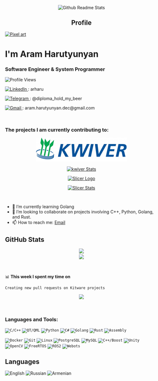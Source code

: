 <p align="center">
 <img width="100px" src="https://res.cloudinary.com/anuraghazra/image/upload/v1594908242/logo_ccswme.svg" align="center" alt="Github Readme Stats" />
 <h2 align="center">Profile</h2>
</p>


<!-- gif -->
<a href="https://www.youtube.com/watch?v=iicfmXFALM8">
    <img src="https://images-wixmp-ed30a86b8c4ca887773594c2.wixmp.com/f/c83c004e-1370-4756-88e5-4071de797088/de3zz9z-ffa11131-1b4b-4e9f-8d01-aaddb1a14243.gif?token=eyJ0eXAiOiJKV1QiLCJhbGciOiJIUzI1NiJ9.eyJzdWIiOiJ1cm46YXBwOjdlMGQxODg5ODIyNjQzNzNhNWYwZDQxNWVhMGQyNmUwIiwiaXNzIjoidXJuOmFwcDo3ZTBkMTg4OTgyMjY0MzczYTVmMGQ0MTVlYTBkMjZlMCIsIm9iaiI6W1t7InBhdGgiOiJcL2ZcL2M4M2MwMDRlLTEzNzAtNDc1Ni04OGU1LTQwNzFkZTc5NzA4OFwvZGUzeno5ei1mZmExMTEzMS0xYjRiLTRlOWYtOGQwMS1hYWRkYjFhMTQyNDMuZ2lmIn1dXSwiYXVkIjpbInVybjpzZXJ2aWNlOmZpbGUuZG93bmxvYWQiXX0.TFvXCZq_3q1zO1y7DXq6_-nuhYLG9laBYpzQka1offE" width="1000" alt="Pixel art">
</a>

# I'm Aram Harutyunyan
### Software Engineer & System Programmer

![Profile Views](https://komarev.com/ghpvc/?username=aramSofthenge&color=640eab)


<!-- How to contact me -->
<p>
  <a href="https://www.linkedin.com/in/arharu">
    <img height="30" src="https://upload.wikimedia.org/wikipedia/commons/thumb/8/81/LinkedIn_icon.svg/72px-LinkedIn_icon.svg.png?20210220164014" alt="LinkedIn" />
  </a> : arharu
</p>
<p>
  <a href="https://t.me/diploma_hold_my_beer">
    <img height="30" src="https://upload.wikimedia.org/wikipedia/commons/thumb/8/82/Telegram_logo.svg/512px-Telegram_logo.svg.png?20220101141644" alt="Telegram" />
  </a> : @diploma_hold_my_beer
</p>
<p>
  <a href="mailto:aram.harutyunan.dec@gmail.com">
    <img height="20" src="https://mailmeteor.com/logos/assets/PNG/Gmail_Logo_512px.png" alt="Gmail" />
  </a> : aram.harutyunyan.dec@gmail.com
</p>


<!-- My projects -->
<br />

<div><h3>The projects I am currently contributing to: </h3></div>

<p align="center">
  <a href="https://github.com/Kitware/kwiver">
    <img src="https://github.com/Kitware/kwiver/raw/master/doc/kwiver_Logo-300x78.png" alt="kwiver Logo" width="300" height="78" />
  </a>
</p>
<p align="center">
  <a href="https://github.com/Kitware/kwiver">
    <img src="https://github-readme-stats.vercel.app/api/pin/?username=Kitware&repo=kwiver&theme=outrun" alt="kwiver Stats" />
  </a>
</p>

<p align="center">
  <a href="https://github.com/Slicer/Slicer">
    <img src="https://avatars.githubusercontent.com/u/324362?s=200&v=4" alt="Slicer Logo" width="100" height="100" />
  </a>
</p>
<p align="center">
  <a href="https://github.com/Slicer/Slicer">
    <img src="https://github-readme-stats.vercel.app/api/pin/?username=Slicer&repo=Slicer&theme=outrun" alt="Slicer Stats" />
  </a>
</p>


<br />

<!-- Brief info about me -->

- 🌱 I’m currently learning Golang
- 👯 I’m looking to collaborate on projects involving C++, Python, Golang, and Rust.
- 📫 How to reach me: [Email](mailto:aram.harutyunyan.dec@gmail.com)

## GitHub Stats
<p align="center">
  <img src="https://github-readme-stats.vercel.app/api?username=aramSofthenge&show_icons=true&theme=outrun&include_all_commits=true&show_owner=true&border_color=531785" />
  <br>
  <img src="https://github-readme-stats.vercel.app/api/top-langs/?username=aramSofthenge&theme=outrun&layout=compact&border_color=531785&exclude_repo=Coursework1" />
</p>

<br>

📊 **This week I spent my time on**
<!-- START SECTION -->
```text
Creating new pull requests on Kitware projects
```
<!-- END SECTION -->

<p align="center">
  <img src="https://github-readme-activity-graph.vercel.app/graph?username=aramSofthenge&theme=tokyo-night" />
</p>


<br>

<!-- Programing languages and tools -->
### Languages and Tools:
<!-- Languages -->
<p>
<code><img height="40" src="https://raw.githubusercontent.com/isocpp/logos/master/cpp_logo.png" alt="C/C++"></code>
<code><img height="40" src="https://www.qt.io/hs-fs/hubfs/Qt-logo-neon_900px.png?width=300&height=214&name=Qt-logo-neon_900px.png" alt="QT/QML"></code>
<code><img height="40" src="https://s3.dualstack.us-east-2.amazonaws.com/pythondotorg-assets/media/community/logos/python-logo-only.png" alt="Python"></code>
<code><img height="40" src="https://upload.wikimedia.org/wikipedia/commons/thumb/b/bd/Logo_C_sharp.svg/256px-Logo_C_sharp.svg.png?20221121173824" alt="C#"></code>
<code><img height="50" src="https://go.dev/blog/go-brand/Go-Logo/PNG/Go-Logo_Aqua.png" alt="Golang"></code>
<code><img height="40" src="https://upload.wikimedia.org/wikipedia/commons/thumb/0/0f/Original_Ferris.svg/512px-Original_Ferris.svg.png" alt="Rust"></code>
<code><img height="30" src="https://upload.wikimedia.org/wikipedia/commons/2/28/ASM_International_logo.svg" alt="Assembly"></code>
</p>

<!-- Tools -->
<p>
<code><img height="50" src="https://cdn.worldvectorlogo.com/logos/docker-4.svg" alt="Docker"></code>
<code><img height="40" src="https://upload.wikimedia.org/wikipedia/commons/thumb/3/3f/Git_icon.svg/97px-Git_icon.svg.png?20220905010122" alt="Git"></code>
<code><img height="40" src="https://upload.wikimedia.org/wikipedia/commons/thumb/3/35/Tux.svg/265px-Tux.svg.png" alt="Linux"></code>
<code><img height="40" src="https://upload.wikimedia.org/wikipedia/commons/thumb/2/29/Postgresql_elephant.svg/540px-Postgresql_elephant.svg.png" alt="PostgreSQL"></code>
<code><img height="40" src="https://www.vectorlogo.zone/logos/mysql/mysql-ar21.svg" alt="MySQL"></code>
<code><img height="40" src="https://upload.wikimedia.org/wikipedia/commons/c/cd/Boost.png" alt="C++/Boost"></code>
<code><img height="50" src="https://www.svgrepo.com/show/331626/unity.svg" alt="Unity"></code>
<code><img height="40" src="https://upload.wikimedia.org/wikipedia/commons/thumb/3/32/OpenCV_Logo_with_text_svg_version.svg/487px-OpenCV_Logo_with_text_svg_version.svg.png" alt="OpenCV"></code>
<code><img height="30" src="https://upload.wikimedia.org/wikipedia/commons/thumb/3/3e/FreeRTOS_logo_2005.svg/238px-FreeRTOS_logo_2005.svg.png?20170827135614" alt="FreeRTOS"></code>
<code><img height="50" src="https://www.theconstructsim.com/wp-content/uploads/2022/07/ROS-inside-white.png" alt="ROS2"></code>
<code><img height="40" src="https://cyberbotics.com/assets/images/webots.png" alt="Webots"></code>
</p>

<!-- Actual languages -->

## Languages
![English](https://img.shields.io/badge/English-Proficient-blue)
![Russian](https://img.shields.io/badge/Russian-Native-brightgreen)
![Armenian](https://img.shields.io/badge/Armenian-Native-brightgreen)

